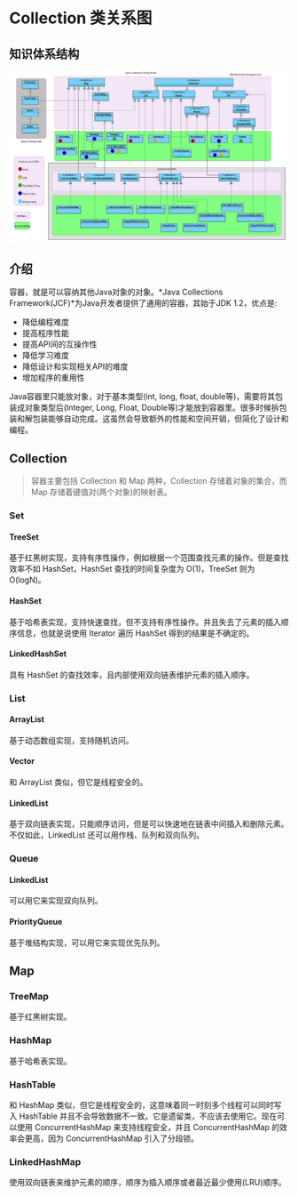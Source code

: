 # Collection 类关系图

## 知识体系结构

![java_collections_overview](Images/java_collections_overview.png)



## 介绍

容器，就是可以容纳其他Java对象的对象。*Java Collections Framework(JCF)*为Java开发者提供了通用的容器，其始于JDK 1.2，优点是:

- 降低编程难度
- 提高程序性能
- 提高API间的互操作性
- 降低学习难度
- 降低设计和实现相关API的难度
- 增加程序的重用性

Java容器里只能放对象，对于基本类型(int, long, float, double等)，需要将其包装成对象类型后(Integer, Long, Float, Double等)才能放到容器里。很多时候拆包装和解包装能够自动完成。这虽然会导致额外的性能和空间开销，但简化了设计和编程。

## Collection

> 容器主要包括 Collection 和 Map 两种，Collection 存储着对象的集合，而 Map 存储着键值对(两个对象)的映射表。

### Set

#### TreeSet

基于红黑树实现，支持有序性操作，例如根据一个范围查找元素的操作。但是查找效率不如 HashSet，HashSet 查找的时间复杂度为 O(1)，TreeSet 则为 O(logN)。

#### HashSet

基于哈希表实现，支持快速查找，但不支持有序性操作。并且失去了元素的插入顺序信息，也就是说使用 Iterator 遍历 HashSet 得到的结果是不确定的。

#### LinkedHashSet

具有 HashSet 的查找效率，且内部使用双向链表维护元素的插入顺序。

### List

#### ArrayList

基于动态数组实现，支持随机访问。

#### Vector

和 ArrayList 类似，但它是线程安全的。

#### LinkedList

基于双向链表实现，只能顺序访问，但是可以快速地在链表中间插入和删除元素。不仅如此，LinkedList 还可以用作栈、队列和双向队列。

### Queue

#### LinkedList

可以用它来实现双向队列。

#### PriorityQueue

基于堆结构实现，可以用它来实现优先队列。

## Map

### TreeMap

基于红黑树实现。

### HashMap

基于哈希表实现。

### HashTable

和 HashMap 类似，但它是线程安全的，这意味着同一时刻多个线程可以同时写入 HashTable 并且不会导致数据不一致。它是遗留类，不应该去使用它。现在可以使用 ConcurrentHashMap 来支持线程安全，并且 ConcurrentHashMap 的效率会更高，因为 ConcurrentHashMap 引入了分段锁。

### LinkedHashMap

使用双向链表来维护元素的顺序，顺序为插入顺序或者最近最少使用(LRU)顺序。

